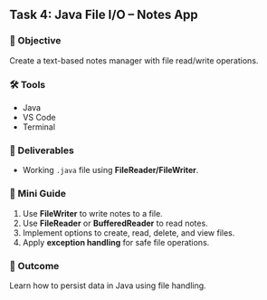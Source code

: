 
## Task 4: Java File I/O – Notes App  

### 📌 Objective  
Create a text-based notes manager with file read/write operations.  

### 🛠 Tools  
- Java  
- VS Code  
- Terminal  

### 📂 Deliverables  
- Working `.java` file using **FileReader/FileWriter**.  

### 📝 Mini Guide  
1. Use **FileWriter** to write notes to a file.  
2. Use **FileReader** or **BufferedReader** to read notes.  
3. Implement options to create, read, delete, and view files.  
4. Apply **exception handling** for safe file operations.  

### 🎯 Outcome  
Learn how to persist data in Java using file handling.
